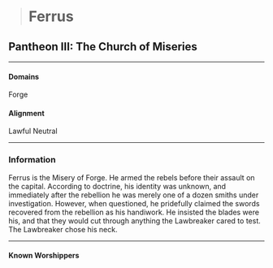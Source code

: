 ># Ferrus

## Pantheon III: The Church of Miseries 

***

#### Domains 

Forge

#### Alignment

Lawful Neutral

***

### Information

Ferrus is the Misery of Forge. He armed the rebels before their assault on the capital. According to doctrine, his identity was unknown, and immediately after the rebellion he was merely one of a dozen smiths under investigation. However, when questioned, he pridefully claimed the swords recovered from the rebellion as his handiwork. He insisted the blades were his, and that they would cut through anything the Lawbreaker cared to test. The Lawbreaker chose his neck.

***

#### Known Worshippers
